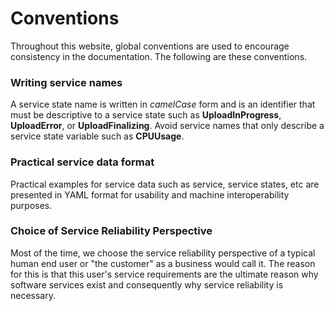 # Conventions
Throughout this website, global conventions are used to encourage consistency in the documentation. The following are these conventions.

### Writing service names
A service state name is written in *camelCase* form and is an identifier that must be descriptive to a service state such as **UploadInProgress**, **UploadError**, or **UploadFinalizing**. Avoid service names that only describe a service state variable such as **CPUUsage**.

### Practical service data format
Practical examples for service data such as service, service states, etc are presented in YAML format for usability and machine interoperability purposes.


### Choice of Service Reliability Perspective
Most of the time, we choose the service reliability perspective of a typical human end user or "the customer" as a business would call it. The reason for this is that this user's service requirements are the ultimate reason why software services exist and consequently why service reliability is necessary.
